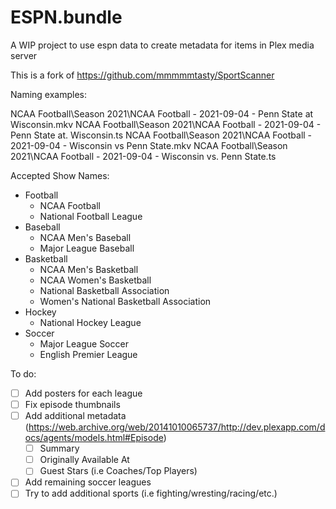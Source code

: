 # ESPN.bundle
A WIP project to use espn data to create metadata for items in Plex media server

This is a fork of https://github.com/mmmmmtasty/SportScanner

Naming examples:

NCAA Football\Season 2021\NCAA Football - 2021-09-04 - Penn State at Wisconsin.mkv
NCAA Football\Season 2021\NCAA Football - 2021-09-04 - Penn State at. Wisconsin.ts
NCAA Football\Season 2021\NCAA Football - 2021-09-04 - Wisconsin vs Penn State.mkv
NCAA Football\Season 2021\NCAA Football - 2021-09-04 - Wisconsin vs. Penn State.ts

Accepted Show Names:
- Football
  - NCAA Football
  - National Football League
- Baseball
  - NCAA Men's Baseball
  - Major League Baseball
- Basketball
  - NCAA Men's Basketball 
  - NCAA Women's Basketball
  - National Basketball Association
  - Women's National Basketball Association
- Hockey
  - National Hockey League
- Soccer
  - Major League Soccer
  - English Premier League

To do:

- [ ] Add posters for each league
- [ ] Fix episode thumbnails
- [ ] Add additional metadata (https://web.archive.org/web/20141010065737/http://dev.plexapp.com/docs/agents/models.html#Episode)
  - [ ] Summary
  - [ ] Originally Available At
  - [ ] Guest Stars (i.e Coaches/Top Players)
- [ ] Add remaining soccer leagues
- [ ] Try to add additional sports (i.e fighting/wresting/racing/etc.)